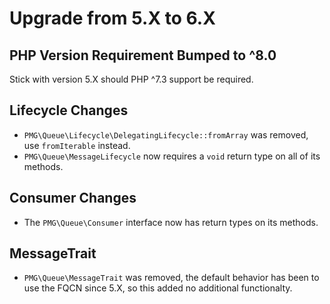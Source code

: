 # Upgrade from 5.X to 6.X

## PHP Version Requirement Bumped to ^8.0

Stick with version 5.X should PHP ^7.3 support be required.

## Lifecycle Changes

- `PMG\Queue\Lifecycle\DelegatingLifecycle::fromArray` was removed, use
  `fromIterable` instead.
- `PMG\Queue\MessageLifecycle` now requires a `void` return type on all of its
  methods.

## Consumer Changes

- The `PMG\Queue\Consumer` interface now has return types on its methods.

## MessageTrait

- `PMG\Queue\MessageTrait` was removed, the default behavior has been to use the
  FQCN since 5.X, so this added no additional functionalty.
